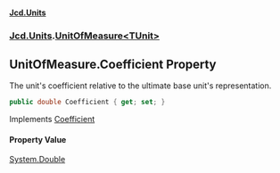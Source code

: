 #### [Jcd.Units](index.md 'index')
### [Jcd.Units](Jcd.Units.md 'Jcd.Units').[UnitOfMeasure&lt;TUnit&gt;](UnitOfMeasure_TUnit_.md 'Jcd.Units.UnitOfMeasure<TUnit>')

## UnitOfMeasure<TUnit>.Coefficient Property

The unit's coefficient relative to the ultimate base unit's representation.

```csharp
public double Coefficient { get; set; }
```

Implements [Coefficient](IUnitOfMeasure_TUnit_.Coefficient.md 'Jcd.Units.IUnitOfMeasure<TUnit>.Coefficient')

#### Property Value
[System.Double](https://docs.microsoft.com/en-us/dotnet/api/System.Double 'System.Double')